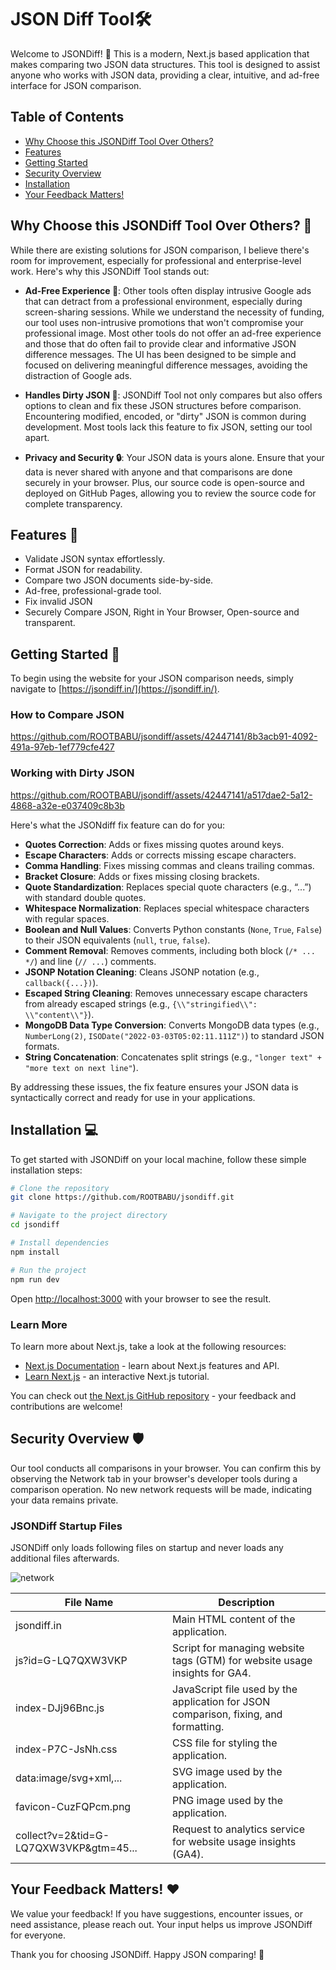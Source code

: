 # JSON Diff Tool🛠️

Welcome to JSONDiff! 🎉 This is a modern, Next.js based application that makes comparing two JSON data structures. This tool is designed to assist anyone who works with JSON data, providing a clear, intuitive, and ad-free interface for JSON comparison.

## Table of Contents

- [Why Choose this JSONDiff Tool Over Others?](#why-choose-this-jsondiff-tool-over-others-)
- [Features](#features-)
- [Getting Started](#getting-started-)
- [Security Overview](#security-overview-️)
- [Installation](#installation-)
- [Your Feedback Matters!](#your-feedback-matters-️)

## Why Choose this JSONDiff Tool Over Others? 🤔

While there are existing solutions for JSON comparison, I believe there's room for improvement, especially for professional and enterprise-level work. Here's why this JSONDiff Tool stands out:

- **Ad-Free Experience 🚫**: Other tools often display intrusive Google ads that can detract from a professional environment, especially during screen-sharing sessions. While we understand the necessity of funding, our tool uses non-intrusive promotions that won't compromise your professional image. Most other tools do not offer an ad-free experience and those that do often fail to provide clear and informative JSON difference messages. The UI has been designed to be simple and focused on delivering meaningful difference messages, avoiding the distraction of Google ads.

- **Handles Dirty JSON 🧼**: JSONDiff Tool not only compares but also offers options to clean and fix these JSON structures before comparison. Encountering modified, encoded, or "dirty" JSON is common during development. Most tools lack this feature to fix JSON, setting our tool apart.  

- **Privacy and Security 🔒**: Your JSON data is yours alone. Ensure that your data is never shared with anyone and that comparisons are done securely in your browser. Plus, our source code is open-source and deployed on GitHub Pages, allowing you to review the source code for complete transparency.

## Features 🌟

- Validate JSON syntax effortlessly.
- Format JSON for readability.
- Compare two JSON documents side-by-side.
- Ad-free, professional-grade tool.
- Fix invalid JSON
- Securely Compare JSON, Right in Your Browser, Open-source and transparent.

## Getting Started 🙏

To begin using the website for your JSON comparison needs, simply navigate to [https://jsondiff.in/](https://jsondiff.in/).

### How to Compare JSON

https://github.com/ROOTBABU/jsondiff/assets/42447141/8b3acb91-4092-491a-97eb-1ef779cfe427

### Working with Dirty JSON

https://github.com/ROOTBABU/jsondiff/assets/42447141/a517dae2-5a12-4868-a32e-e037409c8b3b

Here's what the JSONdiff fix feature can do for you:

- **Quotes Correction**: Adds or fixes missing quotes around keys.
- **Escape Characters**: Adds or corrects missing escape characters.
- **Comma Handling**: Fixes missing commas and cleans trailing commas.
- **Bracket Closure**: Adds or fixes missing closing brackets.
- **Quote Standardization**: Replaces special quote characters (e.g., “...”) with standard double quotes.
- **Whitespace Normalization**: Replaces special whitespace characters with regular spaces.
- **Boolean and Null Values**: Converts Python constants (`None`, `True`, `False`) to their JSON equivalents (`null`, `true`, `false`).
- **Comment Removal**: Removes comments, including both block (`/* ... */`) and line (`// ...`) comments.
- **JSONP Notation Cleaning**: Cleans JSONP notation (e.g., `callback({...})`).
- **Escaped String Cleaning**: Removes unnecessary escape characters from already escaped strings (e.g., `{\\"stringified\\": \\"content\\"}`).
- **MongoDB Data Type Conversion**: Converts MongoDB data types (e.g., `NumberLong(2)`, `ISODate("2022-03-03T05:02:11.111Z")`) to standard JSON formats.
- **String Concatenation**: Concatenates split strings (e.g., `"longer text" + "more text on next line"`).

By addressing these issues, the fix feature ensures your JSON data is syntactically correct and ready for use in your applications.

## Installation 💻

To get started with JSONDiff on your local machine, follow these simple installation steps:

```bash
# Clone the repository
git clone https://github.com/ROOTBABU/jsondiff.git

# Navigate to the project directory
cd jsondiff

# Install dependencies
npm install

# Run the project
npm run dev
```

Open [http://localhost:3000](http://localhost:3000) with your browser to see the result.

### Learn More

To learn more about Next.js, take a look at the following resources:

- [Next.js Documentation](https://nextjs.org/docs) - learn about Next.js features and API.
- [Learn Next.js](https://nextjs.org/learn) - an interactive Next.js tutorial.

You can check out [the Next.js GitHub repository](https://github.com/vercel/next.js/) - your feedback and contributions are welcome!

## Security Overview 🛡️

Our tool conducts all comparisons in your browser. You can confirm this by observing the Network tab in your browser's developer tools during a comparison operation. No new network requests will be made, indicating your data remains private.

### JSONDiff Startup Files

JSONDiff only loads following files on startup and never loads any additional files afterwards.

![network](https://github.com/ROOTBABU/jsondiff/assets/42447141/49f70994-0826-4db2-b1a5-4f44685f28f5)

| File Name | Description |
|---|---|
| jsondiff.in | Main HTML content of the application. |
| js?id=G-LQ7QXW3VKP | Script for managing website tags (GTM) for website usage insights for GA4. |
| index-DJj96Bnc.js | JavaScript file used by the application for JSON comparison, fixing, and formatting. |
| index-P7C-JsNh.css | CSS file for styling the application. |
| data:image/svg+xml,... | SVG image used by the application. |
| favicon-CuzFQPcm.png | PNG image used by the application. |
| collect?v=2&tid=G-LQ7QXW3VKP&gtm=45... | Request to analytics service for website usage insights (GA4). |

## Your Feedback Matters! ❤️

We value your feedback! If you have suggestions, encounter issues, or need assistance, please reach out. Your input helps us improve JSONDiff for everyone.

Thank you for choosing JSONDiff. Happy JSON comparing! 🌟
